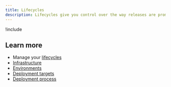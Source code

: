 ```yaml
---
title: Lifecycles
description: Lifecycles give you control over the way releases are promoted between environments.
---
```


!include <lifecycles>

## Learn more

- Manage your [lifecycles](/docs/deployment-process/lifecycles/index.md)
- [Infrastructure](/docs/infrastructure/index.md)
- [Environments](/docs/infrastructure/environments/index.md)
- [Deployment targets](/docs/infrastructure/deployment-targets/index.md)
- [Deployment process](/docs/deployment-process/index.md)
